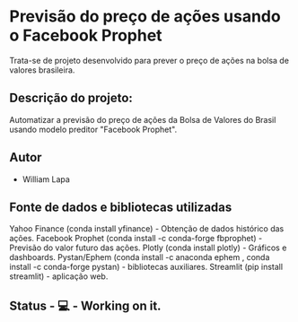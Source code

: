 # Previsão do preço de ações usando o Facebook Prophet

Trata-se de projeto desenvolvido para prever o preço de ações na bolsa de valores brasileira.

## Descrição do projeto:
Automatizar a previsão do preço de ações da Bolsa de Valores do Brasil usando modelo preditor "Facebook Prophet".

## Autor
* William Lapa

## Fonte de dados e bibliotecas utilizadas
Yahoo Finance (conda install yfinance) - Obtenção de dados histórico das ações.
Facebook Prophet (conda install -c conda-forge fbprophet) - Previsão do valor futuro das ações.
Plotly (conda install plotly) - Gráficos e dashboards.
Pystan/Ephem (conda install -c anaconda ephem , conda install -c conda-forge pystan) - bibliotecas auxiliares.
Streamlit (pip install streamlit) - aplicação web.

## Status - 💻 - Working on it.
